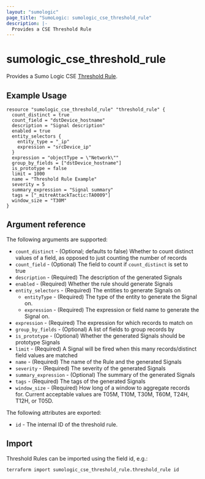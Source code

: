 ```yaml
---
layout: "sumologic"
page_title: "SumoLogic: sumologic_cse_threshold_rule"
description: |-
  Provides a CSE Threshold Rule
---
```


# sumologic_cse_threshold_rule
Provides a Sumo Logic CSE [Threshold Rule](https://help.sumologic.com/Cloud_SIEM_Enterprise/CSE_Rules/05_Write_a_Threshold_Rule).

## Example Usage
```hcl
resource "sumologic_cse_threshold_rule" "threshold_rule" {
  count_distinct = true
  count_field = "dstDevice_hostname"
  description = "Signal description"
  enabled = true
  entity_selectors {
    entity_type = "_ip"
    expression = "srcDevice_ip"
  }
  expression = "objectType = \"Network\""
  group_by_fields = ["dstDevice_hostname"]
  is_prototype = false
  limit = 1000
  name = "Threshold Rule Example"
  severity = 5
  summary_expression = "Signal summary"
  tags = ["_mitreAttackTactic:TA0009"]
  window_size = "T30M"
}
```

## Argument reference

The following arguments are supported:

- `count_distinct` - (Optional; defaults to false) Whether to count distinct values of a field, as opposed to just counting the number of records
- `count_field` - (Optional) The field to count if `count_distinct` is set to true
- `description` - (Required) The description of the generated Signals
- `enabled` - (Required) Whether the rule should generate Signals
- `entity_selectors` - (Required) The entities to generate Signals on
  + `entityType` - (Required) The type of the entity to generate the Signal on.
  + `expression` - (Required) The expression or field name to generate the Signal on.
- `expression` - (Required) The expression for which records to match on
- `group_by_fields` - (Optional) A list of fields to group records by
- `is_prototype` - (Optional) Whether the generated Signals should be prototype Signals
- `limit` - (Required) A Signal will be fired when this many records/distinct field values are matched
- `name` - (Required) The name of the Rule and the generated Signals
- `severity` - (Required) The severity of the generated Signals
- `summary_expression` - (Optional) The summary of the generated Signals
- `tags` - (Required) The tags of the generated Signals
- `window_size` - (Required) How long of a window to aggregate records for. Current acceptable values are T05M, T10M, T30M, T60M, T24H, T12H, or T05D.

The following attributes are exported:

- `id` - The internal ID of the threshold rule.

## Import

Threshold Rules can be imported using the field id, e.g.:
```hcl
terraform import sumologic_cse_threshold_rule.threshold_rule id
```